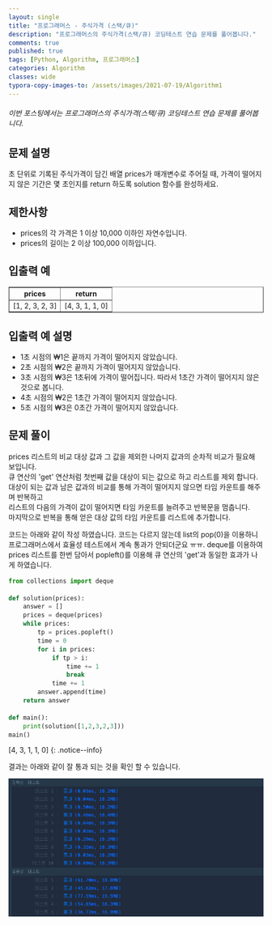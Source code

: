 ```yaml
---
layout: single
title: "프로그래머스 - 주식가격 (스택/큐)"
description: "프로그래머스의 주식가격(스택/큐) 코딩테스트 연습 문제를 풀어봅니다."
comments: true
published: true
tags: [Python, Algorithm, 프로그래머스]
categories: Algorithm
classes: wide
typora-copy-images-to: /assets/images/2021-07-19/Algorithm1
---
```


###### 이번 포스팅에서는 프로그래머스의 주식가격(스택/큐) 코딩테스트 연습 문제를 풀어봅니다.

## 문제 설명
초 단위로 기록된 주식가격이 담긴 배열 prices가 매개변수로 주어질 때, 가격이 떨어지지 않은 기간은 몇 초인지를 return 하도록 solution 함수를 완성하세요.<br>

## 제한사항
- prices의 각 가격은 1 이상 10,000 이하인 자연수입니다.
- prices의 길이는 2 이상 100,000 이하입니다.

## 입출력 예
<table border=1>
    <tr><th>prices</th><th>return</th></tr>
    <tr><td>[1, 2, 3, 2, 3]</td><td>[4, 3, 1, 1, 0]</td></tr>
</table>

## 입출력 예 설명
- 1초 시점의 ₩1은 끝까지 가격이 떨어지지 않았습니다.
- 2초 시점의 ₩2은 끝까지 가격이 떨어지지 않았습니다.
- 3초 시점의 ₩3은 1초뒤에 가격이 떨어집니다. 따라서 1초간 가격이 떨어지지 않은 것으로 봅니다.
- 4초 시점의 ₩2은 1초간 가격이 떨어지지 않았습니다.
- 5초 시점의 ₩3은 0초간 가격이 떨어지지 않았습니다.

## 문제 풀이
prices 리스트의 비교 대상 값과 그 값을 제외한 나머지 값과의 순차적 비교가 필요해 보입니다.<br>
큐 연산의 'get' 연산처럼 첫번째 값을 대상이 되는 값으로 하고 리스트를 제외 합니다.<br>
대상이 되는 값과 남은 값과의 비교를 통해 가격이 떨어지지 않으면 타임 카운트를 해주며 반복하고<br>
리스트의 다음의 가격이 값이 떨어지면 타임 카운트를 늘려주고 반복문을 멈춥니다.<br>
마지막으로 반복을 통해 얻은 대상 값의 타임 카운트를 리스트에 추가합니다.<br>

코드는 아래와 같이 작성 하였습니다. 코드는 다르지 않는데 list의 pop(0)을 이용하니 프로그래머스에서 효율성 테스트에서 계속 통과가 안되더군요 ㅠㅠ. deque를 이용하여 prices 리스트를 한번 담아서 popleft()를 이용해 큐 연산의 'get'과 동일한 효과가 나게 하였습니다.<br>


```python
from collections import deque

def solution(prices):
    answer = []
    prices = deque(prices)
    while prices:
        tp = prices.popleft()
        time = 0
        for i in prices:
            if tp > i:
                time += 1
                break
            time += 1
        answer.append(time)
    return answer

def main():
    print(solution([1,2,3,2,3]))
main()
```

[4, 3, 1, 1, 0]
{: .notice--info}


결과는 아래와 같이 잘 통과 되는 것을 확인 할 수 있습니다.<br>
<center>
<img src="/assets/images/2021-07-19/Algorithm1/1.png" alt="1"/>
</center>
